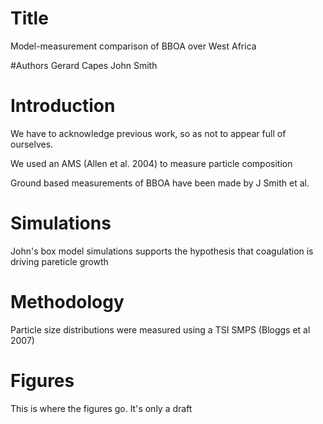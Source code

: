 # Title
Model-measurement comparison of BBOA over West Africa

#Authors
Gerard Capes
John Smith

# Introduction

We have to acknowledge previous work, so as not to appear full of ourselves. 

We used an AMS (Allen et al. 2004) to measure particle composition

Ground based measurements of BBOA have been made by J Smith et al.

# Simulations

John's box model simulations supports the hypothesis that coagulation is driving pareticle growth

# Methodology

Particle size distributions were measured using a TSI SMPS (Bloggs et al 2007)

# Figures

This is where the figures go. It's only a draft